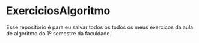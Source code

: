# ExerciciosAlgoritmo
Esse repositorio é para eu salvar todos os todos os meus exercicos da aula de algoritmo do 1º semestre da faculdade.
